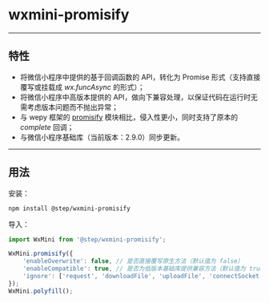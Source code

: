 # wxmini-promisify

---

## 特性

* 将微信小程序中提供的基于回调函数的 API，转化为 Promise 形式（支持直接覆写或挂载成 *wx.funcAsync* 的形式）；
* 将微信小程序中高版本提供的 API，做向下兼容处理，以保证代码在运行时无需考虑版本问题而不抛出异常；
* 与 wepy 框架的 [promisify](https://github.com/Tencent/wepy/wiki/wepy%E9%A1%B9%E7%9B%AE%E4%B8%AD%E4%BD%BF%E7%94%A8async-await) 模块相比，侵入性更小，同时支持了原本的 *complete* 回调；
* 与微信小程序基础库（当前版本：2.9.0）同步更新。

---

## 用法

安装：

``` shell
npm install @step/wxmini-promisify
```

导入：

``` javascript
import WxMini from '@step/wxmini-promisify';

WxMini.promisify({
    'enableOverwrite': false, // 是否直接覆写原生方法（默认值为 false）
    'enableCompatible': true, // 是否为低版本基础库提供兼容方法（默认值为 true）
    'ignore': ['request', 'downloadFile', 'uploadFile', 'connectSocket'] // 不覆写的原生方法列表（仅当 options.enableOverwrite 设置为 true 时生效）
});
WxMini.polyfill();
```